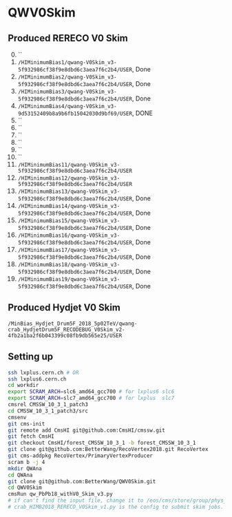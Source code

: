 # QWV0Skim

## Produced RERECO V0 Skim

0) ``
1) `/HIMinimumBias1/qwang-V0Skim_v3-5f932986cf38f9e8dbd6c3aea7f6c2b4/USER`, Done
2) `/HIMinimumBias2/qwang-V0Skim_v3-5f932986cf38f9e8dbd6c3aea7f6c2b4/USER`, Done
3) `/HIMinimumBias3/qwang-V0Skim_v3-5f932986cf38f9e8dbd6c3aea7f6c2b4/USER`, Done
4) `/HIMinimumBias4/qwang-V0Skim_v3-9d53152409b8a9b6fb15042030d9bf69/USER`, DONE
5) ``
6) ``
7) ``
8) ``
9) ``
10) ``
11) `/HIMinimumBias11/qwang-V0Skim_v3-5f932986cf38f9e8dbd6c3aea7f6c2b4/USER`
12) `/HIMinimumBias12/qwang-V0Skim_v3-5f932986cf38f9e8dbd6c3aea7f6c2b4/USER`
13) `/HIMinimumBias13/qwang-V0Skim_v3-5f932986cf38f9e8dbd6c3aea7f6c2b4/USER`, Done
14) `/HIMinimumBias14/qwang-V0Skim_v3-5f932986cf38f9e8dbd6c3aea7f6c2b4/USER`, Done
15) `/HIMinimumBias15/qwang-V0Skim_v3-5f932986cf38f9e8dbd6c3aea7f6c2b4/USER`, Done
16) `/HIMinimumBias16/qwang-V0Skim_v3-5f932986cf38f9e8dbd6c3aea7f6c2b4/USER`, Done
17) `/HIMinimumBias17/qwang-V0Skim_v3-5f932986cf38f9e8dbd6c3aea7f6c2b4/USER`, Done
18) `/HIMinimumBias18/qwang-V0Skim_v3-5f932986cf38f9e8dbd6c3aea7f6c2b4/USER`, Done
19) `/HIMinimumBias19/qwang-V0Skim_v3-5f932986cf38f9e8dbd6c3aea7f6c2b4/USER`, Done

## Produced Hydjet V0 Skim
`/MinBias_Hydjet_Drum5F_2018_5p02TeV/qwang-crab_HydjetDrum5F_RECODEBUG_V0Skim_v2-4fb2a1ba2f6b043399c08fb9db565e25/USER`

## Setting up


```bash
ssh lxplus.cern.ch # OR
ssh lxplus6.cern.ch
cd workdir
export SCRAM_ARCH=slc6_amd64_gcc700 # for lxplus6 slc6
export SCRAM_ARCH=slc7_amd64_gcc700 # for lxplus  slc7
cmsrel CMSSW_10_3_1_patch3
cd CMSSW_10_3_1_patch3/src
cmsenv
git cms-init
git remote add CmsHI git@github.com:CmsHI/cmssw.git
git fetch CmsHI
git checkout CmsHI/forest_CMSSW_10_3_1 -b forest_CMSSW_10_3_1
git clone git@github.com:BetterWang/RecoVertex2018.git RecoVertex
git cms-addpkg RecoVertex/PrimaryVertexProducer
scram b -j 4
mkdir QWAna
cd QWAna
git clone git@github.com:BetterWang/QWV0Skim.git
cd QWV0Skim
cmsRun qw_PbPb18_withV0_Skim_v3.py
# if can't find the input file, change it to /eos/cms/store/group/phys_heavyions/qwang/data/FEE2C037-D0FB-B94A-BC4D-00E99FE4647D.root
# crab_HIMB2018_RERECO_V0Skim_v1.py is the config to submit skim jobs.
```
